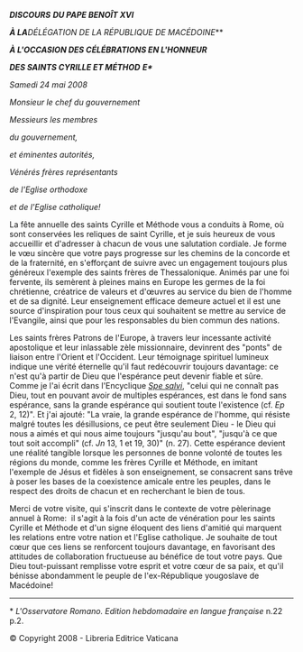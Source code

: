 ***DISCOURS*** ***DU PAPE BENOÎT XVI***

***À LA**DÉLÉGATION DE LA RÉPUBLIQUE DE MACÉDOINE***

***À L'OCCASION DES CÉLÉBRATIONS EN L'HONNEUR***

***DES SAINTS CYRILLE ET MÉTHOD*** ***E\****

*Samedi 24 mai 2008*

*Monsieur le chef du gouvernement*

*Messieurs les membres*

*du gouvernement,*

*et éminentes autorités,*

*Vénérés frères représentants*

*de l'Eglise orthodoxe*

*et de l'Eglise catholique!*

La fête annuelle des saints Cyrille et Méthode vous a conduits à Rome, où sont conservées les reliques de saint Cyrille, et je suis heureux de vous accueillir et d'adresser à chacun de vous une salutation cordiale. Je forme le vœu sincère que votre pays progresse sur les chemins de la concorde et de la fraternité, en s'efforçant de suivre avec un engagement toujours plus généreux l'exemple des saints frères de Thessalonique. Animés par une foi fervente, ils semèrent à pleines mains en Europe les germes de la foi chrétienne, créatrice de valeurs et d'œuvres au service du bien de l'homme et de sa dignité. Leur enseignement efficace demeure actuel et il est une source d'inspiration pour tous ceux qui souhaitent se mettre au service de l'Evangile, ainsi que pour les responsables du bien commun des nations.

Les saints frères Patrons de l'Europe, à travers leur incessante activité apostolique et leur inlassable zèle missionnaire, devinrent des "ponts" de liaison entre l'Orient et l'Occident. Leur témoignage spirituel lumineux indique une vérité éternelle qu'il faut redécouvrir toujours davantage: ce n'est qu'à partir de Dieu que l'espérance peut devenir fiable et sûre. Comme je l'ai écrit dans l'Encyclique *[Spe salvi](/content/benedict-xvi/fr/encyclicals/documents/hf_ben-xvi_enc_20071130_spe-salvi.html)*, "celui qui ne connaît pas Dieu, tout en pouvant avoir de multiples espérances, est dans le fond sans espérance, sans la grande espérance qui soutient toute l'existence (cf. *Ep* 2, 12)". Et j'ai ajouté: "La vraie, la grande espérance de l'homme, qui résiste malgré toutes les désillusions, ce peut être seulement Dieu - le Dieu qui nous a aimés et qui nous aime toujours "jusqu'au bout", "jusqu'à ce que tout soit accompli" (cf. *Jn* 13, 1 et 19, 30)" (n. 27). Cette espérance devient une réalité tangible lorsque les personnes de bonne volonté de toutes les régions du monde, comme les frères Cyrille et Méthode, en imitant l'exemple de Jésus et fidèles à son enseignement, se consacrent sans trêve à poser les bases de la coexistence amicale entre les peuples, dans le respect des droits de chacun et en recherchant le bien de tous.

Merci de votre visite, qui s'inscrit dans le contexte de votre pèlerinage annuel à Rome:  il s'agit à la fois d'un acte de vénération pour les saints Cyrille et Méthode et d'un signe éloquent des liens d'amitié qui marquent les relations entre votre nation et l'Eglise catholique. Je souhaite de tout cœur que ces liens se renforcent toujours davantage, en favorisant des attitudes de collaboration fructueuse au bénéfice de tout votre pays. Que Dieu tout-puissant remplisse votre esprit et votre cœur de sa paix, et qu'il bénisse abondamment le peuple de l'ex-République yougoslave de Macédoine!

* * *

\* *L'Osservatore Romano. Edition hebdomadaire en langue française* n.22 p.2.

© Copyright 2008 - Libreria Editrice Vaticana